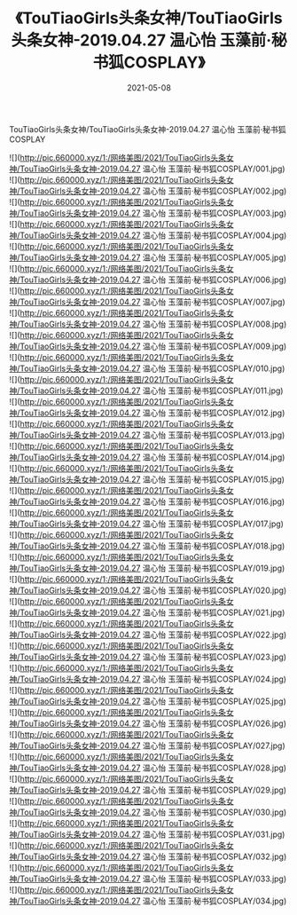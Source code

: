 ﻿---
layout: post
title:  《TouTiaoGirls头条女神/TouTiaoGirls头条女神-2019.04.27 温心怡 玉藻前·秘书狐COSPLAY》
date:   2021-05-08
img: http://pic.660000.xyz/1:/网络美图/2021/TouTiaoGirls头条女神/TouTiaoGirls头条女神-2019.04.27 温心怡 玉藻前·秘书狐COSPLAY/000.jpg
categories: [美女, 清纯, 唯美]
---

TouTiaoGirls头条女神/TouTiaoGirls头条女神-2019.04.27 温心怡 玉藻前·秘书狐COSPLAY

 ![](http://pic.660000.xyz/1:/网络美图/2021/TouTiaoGirls头条女神/TouTiaoGirls头条女神-2019.04.27 温心怡 玉藻前·秘书狐COSPLAY/001.jpg) <br>![](http://pic.660000.xyz/1:/网络美图/2021/TouTiaoGirls头条女神/TouTiaoGirls头条女神-2019.04.27 温心怡 玉藻前·秘书狐COSPLAY/002.jpg) <br>![](http://pic.660000.xyz/1:/网络美图/2021/TouTiaoGirls头条女神/TouTiaoGirls头条女神-2019.04.27 温心怡 玉藻前·秘书狐COSPLAY/003.jpg) <br>![](http://pic.660000.xyz/1:/网络美图/2021/TouTiaoGirls头条女神/TouTiaoGirls头条女神-2019.04.27 温心怡 玉藻前·秘书狐COSPLAY/004.jpg) <br>![](http://pic.660000.xyz/1:/网络美图/2021/TouTiaoGirls头条女神/TouTiaoGirls头条女神-2019.04.27 温心怡 玉藻前·秘书狐COSPLAY/005.jpg) <br>![](http://pic.660000.xyz/1:/网络美图/2021/TouTiaoGirls头条女神/TouTiaoGirls头条女神-2019.04.27 温心怡 玉藻前·秘书狐COSPLAY/006.jpg) <br>![](http://pic.660000.xyz/1:/网络美图/2021/TouTiaoGirls头条女神/TouTiaoGirls头条女神-2019.04.27 温心怡 玉藻前·秘书狐COSPLAY/007.jpg) <br>![](http://pic.660000.xyz/1:/网络美图/2021/TouTiaoGirls头条女神/TouTiaoGirls头条女神-2019.04.27 温心怡 玉藻前·秘书狐COSPLAY/008.jpg) <br>![](http://pic.660000.xyz/1:/网络美图/2021/TouTiaoGirls头条女神/TouTiaoGirls头条女神-2019.04.27 温心怡 玉藻前·秘书狐COSPLAY/009.jpg) <br>![](http://pic.660000.xyz/1:/网络美图/2021/TouTiaoGirls头条女神/TouTiaoGirls头条女神-2019.04.27 温心怡 玉藻前·秘书狐COSPLAY/010.jpg) <br>![](http://pic.660000.xyz/1:/网络美图/2021/TouTiaoGirls头条女神/TouTiaoGirls头条女神-2019.04.27 温心怡 玉藻前·秘书狐COSPLAY/011.jpg) <br>![](http://pic.660000.xyz/1:/网络美图/2021/TouTiaoGirls头条女神/TouTiaoGirls头条女神-2019.04.27 温心怡 玉藻前·秘书狐COSPLAY/012.jpg) <br>![](http://pic.660000.xyz/1:/网络美图/2021/TouTiaoGirls头条女神/TouTiaoGirls头条女神-2019.04.27 温心怡 玉藻前·秘书狐COSPLAY/013.jpg) <br>![](http://pic.660000.xyz/1:/网络美图/2021/TouTiaoGirls头条女神/TouTiaoGirls头条女神-2019.04.27 温心怡 玉藻前·秘书狐COSPLAY/014.jpg) <br>![](http://pic.660000.xyz/1:/网络美图/2021/TouTiaoGirls头条女神/TouTiaoGirls头条女神-2019.04.27 温心怡 玉藻前·秘书狐COSPLAY/015.jpg) <br>![](http://pic.660000.xyz/1:/网络美图/2021/TouTiaoGirls头条女神/TouTiaoGirls头条女神-2019.04.27 温心怡 玉藻前·秘书狐COSPLAY/016.jpg) <br>![](http://pic.660000.xyz/1:/网络美图/2021/TouTiaoGirls头条女神/TouTiaoGirls头条女神-2019.04.27 温心怡 玉藻前·秘书狐COSPLAY/017.jpg) <br>![](http://pic.660000.xyz/1:/网络美图/2021/TouTiaoGirls头条女神/TouTiaoGirls头条女神-2019.04.27 温心怡 玉藻前·秘书狐COSPLAY/018.jpg) <br>![](http://pic.660000.xyz/1:/网络美图/2021/TouTiaoGirls头条女神/TouTiaoGirls头条女神-2019.04.27 温心怡 玉藻前·秘书狐COSPLAY/019.jpg) <br>![](http://pic.660000.xyz/1:/网络美图/2021/TouTiaoGirls头条女神/TouTiaoGirls头条女神-2019.04.27 温心怡 玉藻前·秘书狐COSPLAY/020.jpg) <br>![](http://pic.660000.xyz/1:/网络美图/2021/TouTiaoGirls头条女神/TouTiaoGirls头条女神-2019.04.27 温心怡 玉藻前·秘书狐COSPLAY/021.jpg) <br>![](http://pic.660000.xyz/1:/网络美图/2021/TouTiaoGirls头条女神/TouTiaoGirls头条女神-2019.04.27 温心怡 玉藻前·秘书狐COSPLAY/022.jpg) <br>![](http://pic.660000.xyz/1:/网络美图/2021/TouTiaoGirls头条女神/TouTiaoGirls头条女神-2019.04.27 温心怡 玉藻前·秘书狐COSPLAY/023.jpg) <br>![](http://pic.660000.xyz/1:/网络美图/2021/TouTiaoGirls头条女神/TouTiaoGirls头条女神-2019.04.27 温心怡 玉藻前·秘书狐COSPLAY/024.jpg) <br>![](http://pic.660000.xyz/1:/网络美图/2021/TouTiaoGirls头条女神/TouTiaoGirls头条女神-2019.04.27 温心怡 玉藻前·秘书狐COSPLAY/025.jpg) <br>![](http://pic.660000.xyz/1:/网络美图/2021/TouTiaoGirls头条女神/TouTiaoGirls头条女神-2019.04.27 温心怡 玉藻前·秘书狐COSPLAY/026.jpg) <br>![](http://pic.660000.xyz/1:/网络美图/2021/TouTiaoGirls头条女神/TouTiaoGirls头条女神-2019.04.27 温心怡 玉藻前·秘书狐COSPLAY/027.jpg) <br>![](http://pic.660000.xyz/1:/网络美图/2021/TouTiaoGirls头条女神/TouTiaoGirls头条女神-2019.04.27 温心怡 玉藻前·秘书狐COSPLAY/028.jpg) <br>![](http://pic.660000.xyz/1:/网络美图/2021/TouTiaoGirls头条女神/TouTiaoGirls头条女神-2019.04.27 温心怡 玉藻前·秘书狐COSPLAY/029.jpg) <br>![](http://pic.660000.xyz/1:/网络美图/2021/TouTiaoGirls头条女神/TouTiaoGirls头条女神-2019.04.27 温心怡 玉藻前·秘书狐COSPLAY/030.jpg) <br>![](http://pic.660000.xyz/1:/网络美图/2021/TouTiaoGirls头条女神/TouTiaoGirls头条女神-2019.04.27 温心怡 玉藻前·秘书狐COSPLAY/031.jpg) <br>![](http://pic.660000.xyz/1:/网络美图/2021/TouTiaoGirls头条女神/TouTiaoGirls头条女神-2019.04.27 温心怡 玉藻前·秘书狐COSPLAY/032.jpg) <br>![](http://pic.660000.xyz/1:/网络美图/2021/TouTiaoGirls头条女神/TouTiaoGirls头条女神-2019.04.27 温心怡 玉藻前·秘书狐COSPLAY/033.jpg) <br>![](http://pic.660000.xyz/1:/网络美图/2021/TouTiaoGirls头条女神/TouTiaoGirls头条女神-2019.04.27 温心怡 玉藻前·秘书狐COSPLAY/034.jpg) <br>